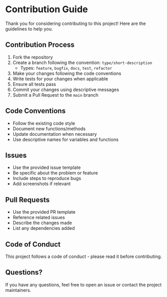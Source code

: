# Contribution Guide

Thank you for considering contributing to this project! Here are the guidelines to help you.

## Contribution Process

1. Fork the repository
2. Create a branch following the convention: `type/short-description`
   - Types: `feature`, `bugfix`, `docs`, `test`, `refactor`
3. Make your changes following the code conventions
4. Write tests for your changes when applicable
5. Ensure all tests pass
6. Commit your changes using descriptive messages
7. Submit a Pull Request to the `main` branch

## Code Conventions

- Follow the existing code style
- Document new functions/methods
- Update documentation when necessary
- Use descriptive names for variables and functions

## Issues

- Use the provided issue template
- Be specific about the problem or feature
- Include steps to reproduce bugs
- Add screenshots if relevant

## Pull Requests

- Use the provided PR template
- Reference related issues
- Describe the changes made
- List any dependencies added

## Code of Conduct

This project follows a code of conduct - please read it before contributing.

## Questions?

If you have any questions, feel free to open an issue or contact the project maintainers.